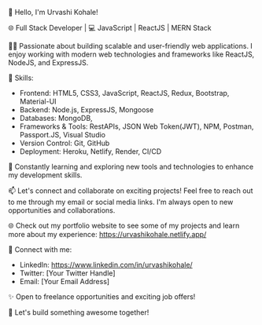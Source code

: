 
👋 Hello, I'm Urvashi Kohale!

🌐 Full Stack Developer | 💻 JavaScript | ReactJS | MERN Stack

👨‍💻 Passionate about building scalable and user-friendly web applications. I enjoy working with modern web technologies and frameworks like ReactJS, NodeJS, and ExpressJS.

🔧 Skills:
- Frontend: HTML5, CSS3, JavaScript, ReactJS, Redux, Bootstrap, Material-UI
- Backend: Node.js, ExpressJS, Mongoose
- Databases: MongoDB,
- Frameworks & Tools: RestAPIs, JSON Web Token(JWT), NPM, Postman, Passport.JS, Visual Studio
- Version Control: Git, GitHub
- Deployment: Heroku, Netlify, Render, CI/CD

🌱 Constantly learning and exploring new tools and technologies to enhance my development skills.

📫 Let's connect and collaborate on exciting projects! Feel free to reach out to me through my email or social media links. I'm always open to new opportunities and collaborations.

🌐 Check out my portfolio website to see some of my projects and learn more about my experience: https://urvashikohale.netlify.app/

🔗 Connect with me:
- LinkedIn: https://www.linkedin.com/in/urvashikohale/ 
- Twitter: [Your Twitter Handle]
- Email: [Your Email Address]

✨ Open to freelance opportunities and exciting job offers!

🚀 Let's build something awesome together!



<!--
**urvashikohale/urvashikohale** is a ✨ _special_ ✨ repository because its `README.md` (this file) appears on your GitHub profile.

Here are some ideas to get you started:

- 🔭 I’m currently working on ...
- 🌱 I’m currently learning ...
- 👯 I’m looking to collaborate on ...
- 🤔 I’m looking for help with ...
- 💬 Ask me about ...
- 📫 How to reach me: ...
- 😄 Pronouns: ...
- ⚡ Fun fact: ...
-->
